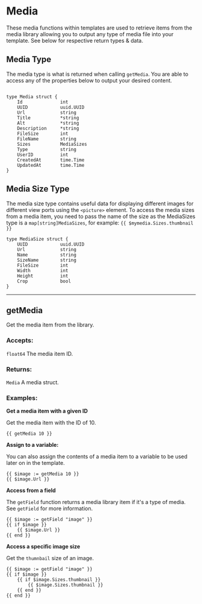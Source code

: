 # Media

These media functions within templates are used to retrieve items from the media library allowing you 
to output any type of media file into your template.
See below for respective return types & data.

## Media Type
The media type is what is returned when calling `getMedia`. You are able to access any of the
properties below to output your desired content. 
```

type Media struct {
	Id				int				
	UUID 			uuid.UUID			
	Url 			string				
	Title			*string 			
	Alt				*string 			
	Description		*string 			
	FileSize		int 			
	FileName		string 				
	Sizes 			MediaSizes		 	
	Type			string 				
	UserID			int					
	CreatedAt		time.Time			
	UpdatedAt		time.Time		
}
```

## Media Size Type
The media size type contains useful data for displaying different images for different view ports using the
`<picture>` element.
To access the media sizes from a media item, you need to pass the name of the size as the MediaSizes
type is a `map[string]MediaSizes`, for example: `{{ $mymedia.Sizes.thumbnail }}`

```
type MediaSize struct {
	UUID 			uuid.UUID		
	Url 			string				
	Name			string 				
	SizeName 		string 				
	FileSize		int 				
	Width			int 				
	Height			int 				
	Crop			bool 				
}
```
___

## getMedia

Get the media item from the library.

### Accepts: 

`float64` The media item ID.

### Returns:

`Media` A media struct.

### Examples:

**Get a media item with a given ID**

Get the media item with the ID of 10.

```
{{ getMedia 10 }}
```

**Assign to a variable:**

You can also assign the contents of a media item to a variable to be used later on in the template.

```
{{ $image := getMedia 10 }}
{{ $image.Url }}
```

**Access from a field**

The `getField` function returns a media library item if it's a type of media.
See `getField` for more information.

```
{{ $image := getField "image" }}
{{ if $image }}
    {{ $image.Url }}
{{ end }}
```

**Access a specific image size**

Get the `thumnbail` size of an image.

```
{{ $image := getField "image" }}
{{ if $image }}
    {{ if $image.Sizes.thumbnail }}
        {{ $image.Sizes.thumbnail }}
    {{ end }}
{{ end }}
```

